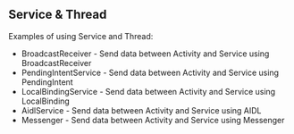 ## Service & Thread

Examples of using Service and Thread:

- BroadcastReceiver - Send data between Activity and Service using BroadcastReceiver
- PendingIntentService - Send data between Activity and Service using PendingIntent
- LocalBindingService - Send data between Activity and Service using LocalBinding
- AidlService - Send data between Activity and Service using AIDL
- Messenger - Send data between Activity and Service using Messenger